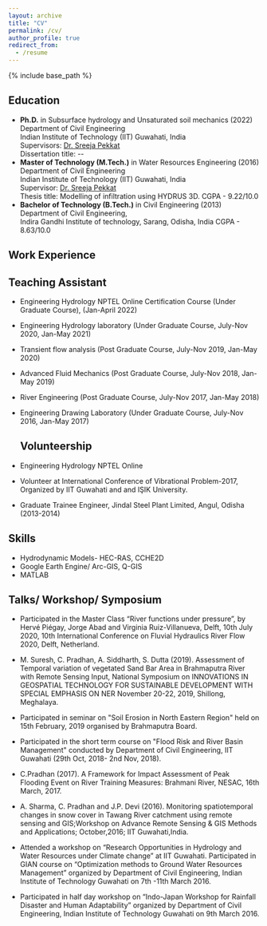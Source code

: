 ```yaml
---
layout: archive
title: "CV"
permalink: /cv/
author_profile: true
redirect_from:
  - /resume
---
```


{% include base_path %}

## Education
* **Ph.D.** in Subsurface hydrology and Unsaturated soil mechanics (2022)
	Department of Civil Engineering <br/> 
	Indian Institute of Technology (IIT) Guwahati, India <br/>
	Supervisors: [Dr. Sreeja Pekkat](https://www.iitg.ac.in/sreeja/) <br/>
	Dissertation title: --
* **Master of Technology (M.Tech.)** in Water Resources Engineering (2016)
	Department of Civil Engineering <br/>
	Indian Institute of Technology (IIT) Guwahati, India <br/>
	Supervisor: [Dr. Sreeja Pekkat](https://www.iitg.ac.in/sreeja/) <br/>
	Thesis title: Modelling of infiltration using HYDRUS 3D.
	CGPA - 9.22/10.0
* **Bachelor of Technology (B.Tech.)** in Civil Engineering (2013)
	Department of Civil Engineering, <br/>
	Indira Gandhi Institute of technology, Sarang, Odisha, India 
	CGPA - 8.63/10.0

## Work Experience

## Teaching Assistant
* Engineering Hydrology
  NPTEL Online Certification Course (Under Graduate Course), (Jan-April 2022)
* Engineering Hydrology laboratory
  (Under Graduate Course, July-Nov 2020, Jan-May 2021)
* Transient flow analysis 
  (Post Graduate Course, July-Nov 2019, Jan-May 2020)
* Advanced Fluid Mechanics 
  (Post Graduate Course, July-Nov 2018, Jan-May 2019)
* River Engineering 
  (Post Graduate Course, July-Nov 2017, Jan-May 2018)
* Engineering Drawing Laboratory 
  (Under Graduate Course, July-Nov 2016, Jan-May 2017)
  
  ## Volunteership
* Engineering Hydrology
  NPTEL Online 

* Volunteer at International Conference of Vibrational Problem-2017, 
  Organized by IIT Guwahati and  and IŞIK University.

  
* Graduate Trainee Engineer, Jindal Steel Plant Limited, Angul, Odisha (2013-2014) 
  
## Skills
* Hydrodynamic Models- HEC-RAS, CCHE2D
* Google Earth Engine/ Arc-GIS, Q-GIS
* MATLAB

## Talks/ Workshop/ Symposium

* Participated in the Master Class “River functions under pressure”, by Hervé Piégay, Jorge Abad and Virginia Ruiz-Villanueva, Delft, 10th July 2020, 10th International Conference on Fluvial Hydraulics River Flow 2020, Delft, Netherland.

* M. Suresh, C. Pradhan, A. Siddharth, S. Dutta (2019). Assessment of Temporal variation of vegetated Sand Bar Area in Brahmaputra River with Remote Sensing Input, National Symposium on INNOVATIONS IN GEOSPATIAL TECHNOLOGY FOR SUSTAINABLE DEVELOPMENT WITH SPECIAL EMPHASIS ON NER November 20-22, 2019, Shillong, Meghalaya.

* Participated in seminar on "Soil Erosion in North Eastern Region" held on 15th February, 2019 organised by Brahmaputra Board.

*  Participated in the short term course on "Flood Risk and River Basin Management" conducted by Department of Civil Engineering, IIT Guwahati (29th Oct, 2018- 2nd Nov, 2018).

* C.Pradhan (2017). A Framework for Impact Assessment of Peak Flooding Event on River Training Measures: Brahmani River, NESAC, 16th March, 2017.

* A. Sharma, C. Pradhan and J.P. Devi (2016). Monitoring spatiotemporal changes in snow cover in Tawang River catchment using remote sensing and GIS;Workshop on Advance Remote Sensing & GIS Methods and Applications; October,2016; IIT Guwahati,India.

* Attended a workshop on “Research Opportunities in Hydrology and Water Resources under Climate change” at IIT Guwahati.
Participated in GIAN course on “Optimization methods to Ground Water Resources Management” organized by Department of Civil Engineering, Indian Institute of Technology Guwahati on 7th -11th March 2016.

* Participated in half day workshop on “Indo-Japan Workshop for Rainfall Disaster and Human Adaptability” organized by Department of Civil Engineering, Indian Institute of Technology Guwahati on 9th March 2016.
